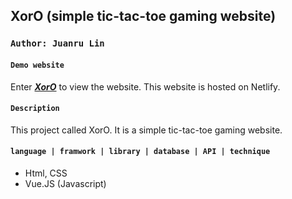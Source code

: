 ## XorO (simple tic-tac-toe gaming website)

### `Author: Juanru Lin`

#### `Demo website`
Enter ***[XorO](https://xorx.netlify.app/)*** to view the website.
This website is hosted on Netlify.

#### `Description`
This project called XorO. It is a simple tic-tac-toe gaming website.


#### `language | framwork | library | database | API | technique`
- Html, CSS
- Vue.JS (Javascript)


